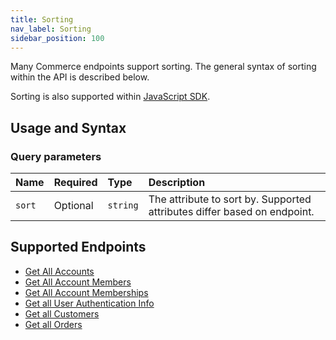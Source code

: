 ```yaml
---
title: Sorting
nav_label: Sorting
sidebar_position: 100
---
```


Many Commerce endpoints support sorting.  The general syntax of sorting within the API is described below.

Sorting is also supported within [JavaScript SDK](/docs/developer-tools#software-development-kits).

## Usage and Syntax

### Query parameters

| Name           | Required | Type     | Description                                                              |
|:---------------|:---------|:---------|:-------------------------------------------------------------------------|
| `sort`         | Optional | `string` | The attribute to sort by. Supported attributes differ based on endpoint. |


## Supported Endpoints

* [Get All Accounts](/docs/commerce-cloud/accounts/using-account-management-api/get-all-accounts)
* [Get All Account Members](/docs/commerce-cloud/accounts/using-account-members-api/get-all-account-members)
* [Get All Account Memberships](/docs/commerce-cloud/accounts/using-account-membership-api/get-all-account-memberships)
* [Get all User Authentication Info](/docs/commerce-cloud/authentication/single-sign-on/user-authentication-info-api/get-all-user-authentication-info.md)
* [Get all Customers](/docs/commerce-cloud/customer-management/customer-managment-api/get-all-customers)
* [Get all Orders](/docs/commerce-cloud/orders/orders-api/get-all-orders)
